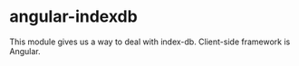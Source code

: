# angular-indexdb
This module gives us a way to deal with index-db. Client-side framework is Angular.
